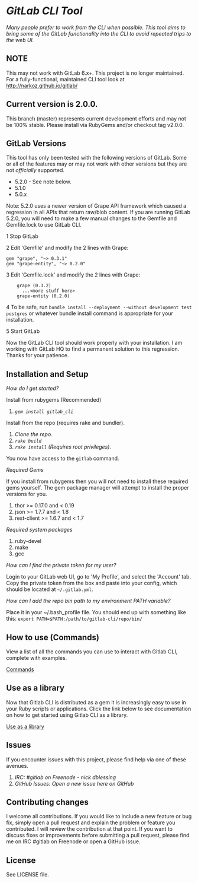 # _GitLab CLI Tool_

_Many people prefer to work from the CLI when possible. This tool aims to bring some of the GitLab functionality into the CLI to avoid repeated trips to the web UI._

## NOTE ##

This may not work with GitLab 6.x+. This project is no longer maintained. For a fully-functional, maintained CLI tool look at http://narkoz.github.io/gitlab/

## Current version is 2.0.0. 

This branch (master) represents current development efforts and may not be 100% stable. Please install via RubyGems and/or checkout tag v2.0.0.

## GitLab Versions

This tool has only been tested with the following versions of GitLab.  Some or all of the features may or may not work with other versions but they are not _officially_ supported.

* 5.2.0 - See note below.
* 5.1.0
* 5.0.x

Note: 5.2.0 uses a newer version of Grape API framework which caused a regression in all APIs that return raw/blob content.  If you are running GitLab 5.2.0, you will need to make a few manual changes to the Gemfile and Gemfile.lock to use GitLab CLI.

 1 Stop GitLab 
 
 2 Edit 'Gemfile' and modify the 2 lines with Grape:

```
gem "grape", "~> 0.3.1"
gem "grape-entity", "~> 0.2.0"
```
 3 Edit 'Gemfile.lock' and modify the 2 lines with Grape:

```
    grape (0.3.2)
      ...<more stuff here>
    grape-entity (0.2.0)
```
 4 To be safe, run `bundle install --deployment --without development test postgres` or whatever bundle install command is appropriate for your installation.
 
 5 Start GitLab

Now the GitLab CLI tool should work properly with your installation.  I am working with GitLab HQ to find a permanent solution to this regression.  Thanks for your patience.

## Installation and Setup 

_How do I get started?_ 

Install from rubygems (Recommended)

1. _`gem install gitlab_cli`_

Install from the repo (requires rake and bundler).

1. _Clone the repo._
2. _`rake build`_
3. _`rake install` (Requires root privileges)._

You now have access to the `gitlab` command.

_Required Gems_

If you install from rubygems then you will not need to install these required gems yourself. The gem package manager will attempt to install the proper versions for you.

1. thor >= 0.17.0 and < 0.19
2. json >= 1.7.7 and < 1.8
3. rest-client >= 1.6.7 and < 1.7

_Required system packages_

1. ruby-devel
2. make
3. gcc

_How can I find the private token for my user?_

Login to your GitLab web UI, go to 'My Profile', and select the 'Account' tab.  Copy the private token from the box and paste into your config, which should be located at `~/.gitlab.yml`.  

_How can I add the repo bin path to my environment PATH variable?_

Place it in your ~/.bash_profile file.  You should end up with something like this:
`export PATH=$PATH:/path/to/gitlab-cli/repo/bin/`

## How to use (Commands) 

View a list of all the commands you can use to interact with Gitlab CLI, complete with examples.

[Commands](doc/Commands.md)

## Use as a library

Now that Gitlab CLI is distributed as a gem it is increasingly easy to use in your Ruby scripts or applications.  Click the link below to see documentation on how to get started using Gitlab CLI as a library.

[Use as a library](doc/Library.md)

## Issues

If you encounter issues with this project, please find help via one of these avenues.

1. _IRC: #gitlab on Freenode - nick dblessing_
2. _GitHub Issues: Open a new issue here on GitHub_

## Contributing changes

I welcome all contributions.  If you would like to include a new feature or bug fix, simply open a pull request and explain the problem or feature you contributed. I will review the contribution at that point.  If you want to discuss fixes or improvements before submitting a pull request, please find me on IRC #gitlab on Freenode or open a GitHub issue.

## License
See LICENSE file.
